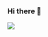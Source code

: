 ### Hi there 👋

<img src="https://img.shields.io/badge/HTML5-E34F26?style=flat-square&logo=HTML5&logoColor=#34F26"/>



<!--
**YubinShin/YubinShin** is a ✨ _special_ ✨ repository because its `README.md` (this file) appears on your GitHub profile.

Here are some ideas to get you started:

- 🔭 I’m currently working on ...
- 🌱 I’m currently learning ...
- 👯 I’m looking to collaborate on ...
- 🤔 I’m looking for help with ...
- 💬 Ask me about ...
- 📫 How to reach me: ...
- 😄 Pronouns: ...
- ⚡ Fun fact: ...
-->
